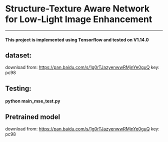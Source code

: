 ﻿Structure-Texture Aware Network for Low-Light Image Enhancement
=====================================================
---------------------------------------------------------------
#### This project is implemented using Tensorflow and tested on V1.14.0

## dataset:

download from: https://pan.baidu.com/s/1g0rTJazyenwwRMjnYe0guQ   key: pc98 

## Testing:

#### python main_mse_test.py

## Pretrained model
download from: https://pan.baidu.com/s/1g0rTJazyenwwRMjnYe0guQ   key: pc98 

